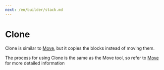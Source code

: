 ```yaml
---
next: /en/builder/stack.md
---
```


# Clone

Clone is similar to [Move](move.md), but it copies the blocks instead of moving them.

The process for using Clone is the same as the Move tool, so refer to [Move](move.md) for more detailed information
